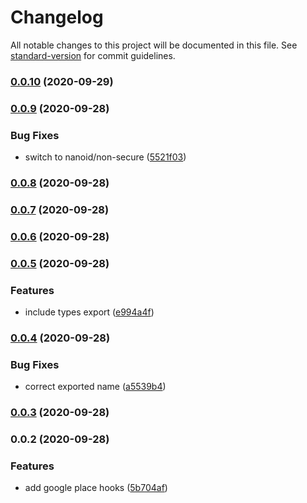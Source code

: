 # Changelog

All notable changes to this project will be documented in this file. See [standard-version](https://github.com/conventional-changelog/standard-version) for commit guidelines.

### [0.0.10](https://github.com/evanrs/use-google-places/compare/v0.0.9...v0.0.10) (2020-09-29)

### [0.0.9](https://github.com/evanrs/use-google-places/compare/v0.0.8...v0.0.9) (2020-09-28)


### Bug Fixes

* switch to nanoid/non-secure ([5521f03](https://github.com/evanrs/use-google-places/commit/5521f03486b453f5b286c130acd093e9e4c1faf8))

### [0.0.8](https://github.com/evanrs/use-google-places/compare/v0.0.7...v0.0.8) (2020-09-28)

### [0.0.7](https://github.com/evanrs/use-google-places/compare/v0.0.6...v0.0.7) (2020-09-28)

### [0.0.6](https://github.com/evanrs/use-google-places/compare/v0.0.5...v0.0.6) (2020-09-28)

### [0.0.5](https://github.com/evanrs/use-google-places/compare/v0.0.4...v0.0.5) (2020-09-28)


### Features

* include types export ([e994a4f](https://github.com/evanrs/use-google-places/commit/e994a4f56ae5c4cb25f9aec23340fdcdb0249030))

### [0.0.4](https://github.com/evanrs/use-google-places/compare/v0.0.3...v0.0.4) (2020-09-28)


### Bug Fixes

* correct exported name ([a5539b4](https://github.com/evanrs/use-google-places/commit/a5539b47cf26e28f4e3d3430a812a2c54c6aaca3))

### [0.0.3](https://github.com/evanrs/use-google-places/compare/v0.0.2...v0.0.3) (2020-09-28)

### 0.0.2 (2020-09-28)


### Features

* add google place hooks ([5b704af](https://github.com/evanrs/use-google-places/commit/5b704afab25de051c0889accd8380ff65ce145f2))

